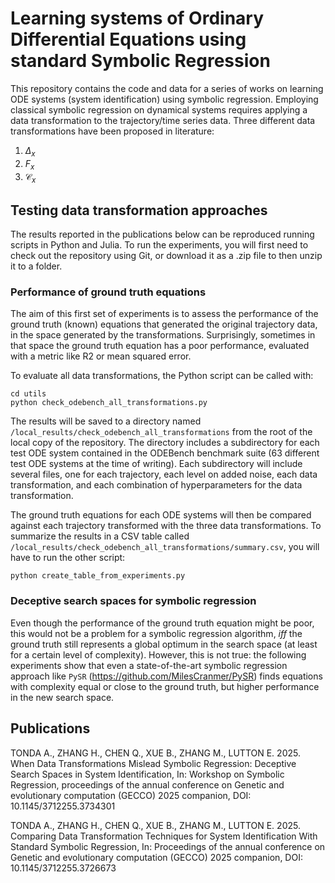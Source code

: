 # Learning systems of Ordinary Differential Equations using standard Symbolic Regression

This repository contains the code and data for a series of works on learning ODE systems (system identification) using symbolic regression. Employing classical symbolic regression on dynamical systems requires applying a data transformation to the trajectory/time series data. Three different data transformations have been proposed in literature:
1. $\Delta_x$
2. $F_x$
3. $\mathcal{C}_x$

## Testing data transformation approaches
The results reported in the publications below can be reproduced running scripts in Python and Julia. To run the experiments, you will first need to check out the repository using Git, or download it as a .zip file to then unzip it to a folder.

### Performance of ground truth equations
The aim of this first set of experiments is to assess the performance of the ground truth (known) equations that generated the original trajectory data, in the space generated by the transformations. Surprisingly, sometimes in that space the ground truth equation has a poor performance, evaluated with a metric like R2 or mean squared error.  

To evaluate all data transformations, the Python script can be called with:

```
cd utils
python check_odebench_all_transformations.py
```

The results will be saved to a directory named `/local_results/check_odebench_all_transformations` from the root of the local copy of the repository. The directory includes a subdirectory for each test ODE system contained in the ODEBench benchmark suite (63 different test ODE systems at the time of writing). Each subdirectory will include several files, one for each trajectory, each level on added noise, each data transformation, and each combination of hyperparameters for the data transformation.  

The ground truth equations for each ODE systems will then be compared against each trajectory transformed with the three data transformations. To summarize the results in a CSV table called `/local_results/check_odebench_all_transformations/summary.csv`, you will have to run the other script:

```
python create_table_from_experiments.py
```

### Deceptive search spaces for symbolic regression
Even though the performance of the ground truth equation might be poor, this would not be a problem for a symbolic regression algorithm, _iff_ the ground truth still represents a global optimum in the search space (at least for a certain level of complexity). However, this is not true: the following experiments show that even a state-of-the-art symbolic regression approach like `PySR` (https://github.com/MilesCranmer/PySR) finds equations with complexity equal or close to the ground truth, but higher performance in the new search space.

## Publications
TONDA A., ZHANG H., CHEN Q., XUE B., ZHANG M., LUTTON E. 2025. When Data Transformations Mislead Symbolic Regression: Deceptive Search Spaces in System Identification, In: Workshop on Symbolic Regression, proceedings of the annual conference on Genetic and evolutionary computation (GECCO) 2025 companion, DOI: 10.1145/3712255.3734301  

TONDA A., ZHANG H., CHEN Q., XUE B., ZHANG M., LUTTON E. 2025. Comparing Data Transformation Techniques for System Identification With Standard Symbolic Regression, In: Proceedings of the annual conference on Genetic and evolutionary computation (GECCO) 2025 companion, DOI: 10.1145/3712255.3726673
